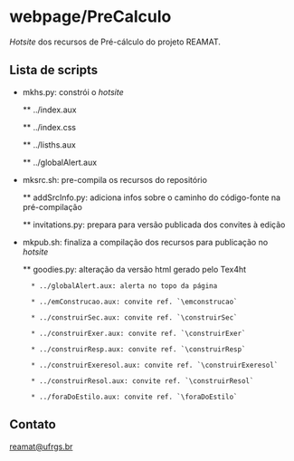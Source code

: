 # webpage/PreCalculo

_Hotsite_ dos recursos de Pré-cálculo do projeto REAMAT.

## Lista de scripts

* mkhs.py: constrói o _hotsite_

    ** ../index.aux

    ** ../index.css

    ** ../lisths.aux

    ** ../globalAlert.aux

* mksrc.sh: pre-compila os recursos do repositório

    ** addSrcInfo.py: adiciona infos sobre o caminho do código-fonte na pré-compilação

    ** invitations.py: prepara para versão publicada dos convites à edição

* mkpub.sh: finaliza a compilação dos recursos para publicação no _hotsite_

    ** goodies.py: alteração da versão html gerado pelo Tex4ht

        * ../globalAlert.aux: alerta no topo da página 

        * ../emConstrucao.aux: convite ref. `\emconstrucao`

        * ../construirSec.aux: convite ref. `\construirSec`

        * ../construirExer.aux: convite ref. `\construirExer`

        * ../construirResp.aux: convite ref. `\construirResp`

        * ../construirExeresol.aux: convite ref. `\construirExeresol`

        * ../construirResol.aux: convite ref. `\construirResol`

        * ../foraDoEstilo.aux: convite ref. `\foraDoEstilo`

## Contato

reamat@ufrgs.br
